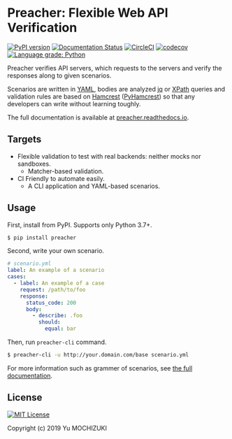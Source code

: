 # Preacher: Flexible Web API Verification

[![PyPI version](https://badge.fury.io/py/preacher.svg)](https://badge.fury.io/py/preacher)
[![Documentation Status](https://readthedocs.org/projects/preacher/badge/?version=latest)](https://preacher.readthedocs.io/en/latest/?badge=latest)
[![CircleCI](https://circleci.com/gh/ymoch/preacher.svg?style=svg)](https://circleci.com/gh/ymoch/preacher)
[![codecov](https://codecov.io/gh/ymoch/preacher/branch/master/graph/badge.svg)](https://codecov.io/gh/ymoch/preacher)
[![Language grade: Python](https://img.shields.io/lgtm/grade/python/g/ymoch/preacher.svg?logo=lgtm&logoWidth=18)](https://lgtm.com/projects/g/ymoch/preacher/context:python)

Preacher verifies API servers,
which requests to the servers and verify the responses along to given scenarios.

Scenarios are written in [YAML][], bodies are analyzed [jq][] or [XPath][] queries
and validation rules are based on [Hamcrest][] ([PyHamcrest][])
so that any developers can write without learning toughly.

The full documentation is available at
[preacher.readthedocs.io](https://preacher.readthedocs.io/).

## Targets

- Flexible validation to test with real backends: neither mocks nor sandboxes.
  - Matcher-based validation.
- CI Friendly to automate easily.
  - A CLI application and YAML-based scenarios.

## Usage

First, install from PyPI. Supports only Python 3.7+.

```sh
$ pip install preacher
```

Second, write your own scenario.

```yaml
# scenario.yml
label: An example of a scenario
cases:
  - label: An example of a case
    request: /path/to/foo
    response:
      status_code: 200
      body:
        - describe: .foo
          should:
            equal: bar
```

Then, run ``preacher-cli`` command.

```sh
$ preacher-cli -u http://your.domain.com/base scenario.yml
```

For more information such as grammer of scenarios,
see [the full documentation](https://preacher.readthedocs.io/).

## License

[![MIT License](https://img.shields.io/badge/License-MIT-brightgreen.svg)](https://opensource.org/licenses/MIT)

Copyright (c) 2019 Yu MOCHIZUKI

[YAML]: https://yaml.org/
[jq]: https://stedolan.github.io/jq/
[XPath]: https://www.w3.org/TR/xpath/all/
[Hamcrest]: http://hamcrest.org/
[PyHamcrest]: https://pyhamcrest.readthedocs.io/
